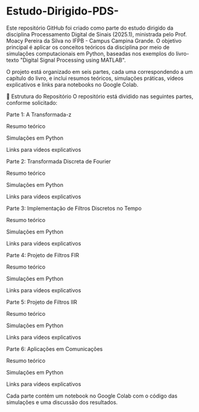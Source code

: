 # Estudo-Dirigido-PDS-

Este repositório GitHub foi criado como parte do estudo dirigido da disciplina Processamento Digital de Sinais (2025.1), ministrada pelo Prof. Moacy Pereira da Silva no IFPB - Campus Campina Grande. O objetivo principal é aplicar os conceitos teóricos da disciplina por meio de simulações computacionais em Python, baseadas nos exemplos do livro-texto "Digital Signal Processing using MATLAB".

O projeto está organizado em seis partes, cada uma correspondendo a um capítulo do livro, e inclui resumos teóricos, simulações práticas, vídeos explicativos e links para notebooks no Google Colab.

📂 Estrutura do Repositório
O repositório está dividido nas seguintes partes, conforme solicitado:

Parte 1: A Transformada-z

Resumo teórico

Simulações em Python

Links para vídeos explicativos

Parte 2: Transformada Discreta de Fourier

Resumo teórico

Simulações em Python

Links para vídeos explicativos

Parte 3: Implementação de Filtros Discretos no Tempo

Resumo teórico

Simulações em Python

Links para vídeos explicativos

Parte 4: Projeto de Filtros FIR

Resumo teórico

Simulações em Python

Links para vídeos explicativos

Parte 5: Projeto de Filtros IIR

Resumo teórico

Simulações em Python

Links para vídeos explicativos

Parte 6: Aplicações em Comunicações

Resumo teórico

Simulações em Python

Links para vídeos explicativos

Cada parte contém um notebook no Google Colab com o código das simulações e uma discussão dos resultados.

